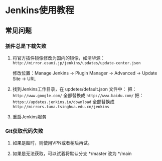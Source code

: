 # Jenkins使用教程

## 常见问题

### 插件总是下载失败

1. 将官方插件镜像修改为国内的镜像，如清华源：`http://mirror.esuni.jp/jenkins/updates/update-center.json`

   修改位置：Manage Jenkins -> Plugin Manager -> Advanced -> Update Site -> URL

2. 找到Jenkins工作目录，在 updetes/default.json 文件中：
   把：`http://www.google.com/` 全部替换成 `http://www.baidu.com/`
   把：`https://updates.jenkins.io/download` 全部替换成 `http://mirrors.tuna.tsinghua.edu.cn/jenkins`

3. 重启Jenkins服务

### Git获取代码失败

1. 如果是超时，则使用VPN或者稍后再试。

2. 如果是无法获取，可以试着将默认分支 */master 改为 */main